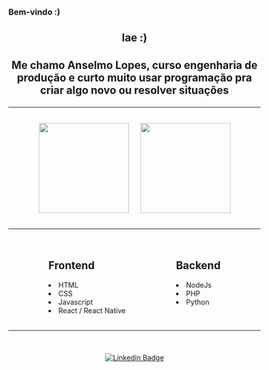 ### Bem-vindo :)

<div align="center">
  <h2>Iae :)<h2>

  <p>Me chamo Anselmo Lopes, curso engenharia de produção e curto muito usar programação pra criar algo novo ou resolver situações</p>
</div>

---

<br>
<div style="display: flex; justify-content: center; gap: 20px">
  <div>
    <img  height="180em" src="https://github-readme-stats.vercel.app/api?username=LpxsBr&show_icons=true&theme=github_dark&include_all_commits=true&count_private=true"/>
  </div>
  <div>
    <img align="right" height="180em" src="https://github-readme-stats.vercel.app/api/top-langs/?username=LpxsBr&layout=compact&langs_count=16&theme=github_dark"/>
  </div>
</div>
<br>

---

<br>
<div style="display: flex; justify-content: center; gap: 20%">
  <div>
    <h2>Frontend</h2>
    <li>HTML</li>
    <li>CSS</li>
    <li>Javascript</li>
    <li>React / React Native</li>
  </div>
  <div>
    <h2>Backend</h2>
    <li>NodeJs</li>
    <li>PHP</li>
    <li>Python</li>
  </div>
</div>

<br>

---

<br>

<div align="center">

  [![Linkedin Badge](https://img.shields.io/badge/-Anselmo%20Lopes-blue?style=flat-square&logo=Linkedin&logoColor=white&link=https://www.linkedin.com/in/anselmolopess)](https://www.linkedin.com/in/anselmolopess/)
  
</div>
